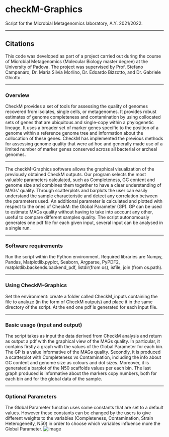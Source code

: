 # checkM-Graphics
Script for the Microbial Metagenomics laboratory, A.Y. 2021/2022.
***
## Citations
This code was developed as part of a project carried out during the course of Microbial Metagenomics (Molecular Biology master degree) at the University of Padova. The project was supervised by Prof. Stefano Campanaro, Dr. Maria Silvia Morlino, Dr. Edoardo Bizzotto, and Dr. Gabriele Ghiotto.
***
### Overview
CheckM provides a set of tools for assessing the quality of genomes recovered from isolates, single cells, or metagenomes. It provides robust estimates of genome completeness and contamination by using collocated sets of genes that are ubiquitous and single-copy within a phylogenetic lineage. It uses a broader set of marker genes specific to the position of a genome within a reference genome tree and information about the collocation of these genes. CheckM has implemented the previous methods for assessing genome quality that were ad hoc and generally made use of a limited number of marker genes conserved across all bacterial or archeal genomes.
***
The checkM-Graphics software allows the graphical visualization of the previously obtained CheckM outputs. Our program selects the most valuable parameters calculated, such as Completeness, GC content and genome size and combines them together to have a clear understanding of MAGs’ quality. Through scatterplots and barplots the user can easily understand the sample characteristic and detect any correlation between the parameters used. 
An additional parameter is calculated and plotted with respect to the ones of CheckM: the Global Parameter (GP). GP can be used to estimate MAGs quality without having to take into account any other, useful to compare different samples quality. The script autonomously generates one pdf file for each given input, several input can be analysed in a single run.  
***
### Software requirements
Run the script within the Python environment. Required libraries are Numpy, Pandas, Matplotlib.pyplot, Seaborn, Argparse, PyPDF2, matplotlib.backends.backend_pdf, listdir(from os), isfile, join (from os.path). 
***
### Using CheckM-Graphics
Set the environment: create a folder called CheckM_inputs containing the file to analyze (in the form of CheckM outputs) and place it in the same directory of the script. At the end one pdf is generated for each input file.
***
### Basic usage (input and output)
The script takes as input the data derived from CheckM analysis and return as output a pdf with the graphical view of the MAGs quality. In particular, it contains firstly a graph with the values of the Global Parameter for each bin. The GP is a value informative of the MAGs quality. Secondly, it is produced a scatterplot with Completeness vs Contamination, including the info about GC content and genome size as colours and dot sizes. Moreover, it is generated a barplot of the N50 scaffolds values per each bin. The last graph produced is informative about the markers copy numbers, both for each bin and for the global data of the sample.
***
### Optional Parameters
The Global Parameter function uses some constants that are set to a default values. However these constants can be changed by the users to give different weights to the variables (Completeness, Contamination, Strain Heterogeneity, N50) in order to choose which variables influence more the Global Parameter. 
![image](https://user-images.githubusercontent.com/106092160/170744140-871fa686-fcdc-47f6-801a-5361c36dee59.png)
